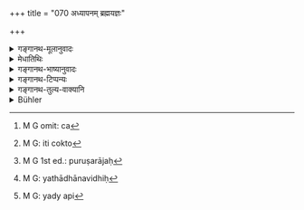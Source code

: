 +++
title = "070 अध्यापनम् ब्रह्मयज्ञः"

+++

<details><summary>गङ्गानथ-मूलानुवादः</summary>

Teaching is the ‘offering to Brahma;’ the Tarpaṇa is the ‘offering to Pitṛs;’ the Homa is ‘offering to Gods;’ the Bali is ‘offering to elementals;’ and the honouring of Guests is ‘offering to men.’—(70)
</details>

<details><summary>मेधातिथिः</summary>

एषाम् अयं स्वरूपविधिः । **अध्यापन**शब्देनाध्ययनम् अपि गृह्यते येन "जपो ऽहुतः" (म्ध् ३.६४) इत्य् अत्र वक्ष्यति । न च जपो ऽपि शिष्यान् अपेक्षते । सामान्येन च[^१२८] श्रुतं "स्वाध्यायेनर्षिभ्यः" इत्य् ऋणावेदनश्रुतौ (त्स् ६.३.१०.५) । अत उभे अध्यापनाध्ययने यथासंभवं **ब्रह्मयज्ञः** । **तर्पणम्** अन्नाद्येनोदकेन वेति वक्ष्यति (म्ध् ३.७२) । **होमो** वक्ष्यमाणाभ्यो देवताभ्यो ऽग्नौ । **बलिः** शिष्ट उलूखलादौ च । स **भौतः** । भूतादिदेवतास्येति **भौतः** । नामधेयम् एतत् कर्मविशेषस्य । दिवाचारिभ्यो भूतेभ्य इति हि तत्र बलिहरणं भूतशब्देन विहितम् । साहचर्यात् सर्व एष कर्मगणो भूतयज्ञशब्देनोच्यते । यथा चातुर्मास्येष्व् एकं हविर् वैश्वदेवम् आमिक्षा- कृत्स्नम् एव च पर्व वैश्वदेवेन यजेतेति । बलिशब्दो ऽनग्निहोमे वर्तते । देवेज्याबलिर् इति स्मरन्ति । **अतिथीनां पूजनम्** आराधनां **नृयज्ञः** ।


[^१२८]:
     M G omit: ca

- <u>ननु</u> च स्वाध्यायः कथं यज्ञः । न हि तत्र देवता इज्यन्ते नापि श्रूयन्ते । केवलं वेदाक्षराण्य् अविवक्षितार्थान्य् उच्चार्यन्ते । उक्तं चाम्नायशब्दाभ्यासे केचिद् आहुर् अनर्थकानीति ।

- <u>सत्यम्</u> । स्तुत्यां यज्ञसब्दो भाक्तः महच्छब्दश् च । अतिथिपूजायाम् अपि भाक्तो[^१२९] यज्ञशब्दः । यद्य् अप्य् अतिथेर् देवतात्वं संभवति, तथाप्य् उत्पत्तौ भोजयेत् पूजयेद् इति च श्रुतं नातिथिभ्यो यजेतेति । यथा "पुरुषराजाय[^१३०] यत् कर्म वा" इति ।


[^१३०]:
     M G 1st ed.: puruṣarājaḥ


[^१२९]:
     M G: iti cokto

- एते पञ्चयज्ञा न युगपत् प्रयोज्याः, एकाधिकारासंबन्धात् पृथग् अधिकारश्रवणात् । एकाधिकारसंबन्धत्वे त्रिषु चतुर्षु वा कृतेषु न किंचित् कृतं स्याद् यावत् कृतं च न क्र्तं । यथाग्नेयाग्नीषोमीयोपांशुयागानां दर्शपूर्णमासयागानाम् एकद्व्यनुष्ठाने नाधिकारसिद्धिः । यथात्रैव वैश्वदेवहोमे स्विष्टकृदन्तानां देवतानां कस्यांश्चिद् अन्तराये न होमाधिकारनिर्वृत्तिः । एकैकस्य चात्राधिकारः श्रुतः । "स्वाध्याये नित्ययुक्तः स्यात्" (म्ध् ३.६५), "दैवे च नित्ययुक्तः स्यात्" (म्ध् ३.६५) इति । अधिकारपदानुषङ्गेण पृथक्प्रयोगः । आतिथ्ये चाधिकारान्तरं श्रुतं "धन्यं यशस्यम्" (म्ध् ३.९६) इति । 

- तत्र चत्वारः स्वाधीनाः, आतिथ्यं तु संनिहिते ऽतिथौ । न चातिथिर् निमन्त्रयितव्यः, आतिथ्याभावात् । स्वयम् उपस्थितो ह्य् अतिथिर् भवतीति वक्ष्यामः । तस्मात् पञ्चानाम् अन्यतमानुष्ठाने इतरेषाम् अननुष्ठानाद् यदि नाम प्रत्यवेयान् न तु कृतं अकृतं भवति । अतो ऽनग्निकत्वाद् वैश्वदेवे ऽनधिकृतस्य स्वाध्यायोदकतर्पणादौ भवत्य् एवाधिकारः । अग्निपरिग्रहस्य च स्मृत्यन्तरे कालान्तरस्यापि श्रुतत्वान् नावश्यं विवाह एव परिग्रहः । एवं हि स्मृतिः "भार्यादिर् अग्निर् दायादिर् वा" (ग्ध् ५.७) इति ।

- <u>ननु</u> चाकृतविवाहस्य दायकालम् आधानं भविष्यति ।

- <u>भवति</u> ह्य् एतद् एवं यद्य् आधानविधिः[^१३१] स्वार्थः स्यात् । अग्न्यर्थं त्व् आधानम् । अग्निश् च कर्मार्थः । कर्माणि च भार्याद्वितीयस्य, न केवलस्य, श्रुतानि । यद् अपि[^१३२] कैश्चिद् गृह्यकारैः परमेष्ठिप्राणाग्निम् आधाय श्राद्धं कुर्याद् इत्य् उक्तं भवति, तद् अपि सभार्यस्यैव । स एवास्य दायकालः । न चानग्निकस्य श्राद्धं नास्ति । अनुपनीतस्यापि ह्य् एतद् विहितम् "अन्यत्र स्वधानिनयनात्" (ग्ध् २.५) इति । न च तस्याधानम् अस्ति, विदुषो ऽधिकाराद् इदानीं चाविद्यत्वात् । श्राद्धं तु वचनान् निषादस्थपतिवद् यथाशक्ति कार्यम् इति । पितृव्यादिनाग्निपरिग्रहे तु विदुषां संभवान् नावैद्यस्याधिकारः । अथ श्राद्धप्रकरण एवाग्न्याधानं विहितं तदा तदङ्गत्वेनाधाय निष्पन्ने श्राद्धे परित्यागो भविष्यति ।


[^१३२]:
     M G: yady api


[^१३१]:
     M G: yathādhānavidhiḥ

- <u>केचित्</u> तु स्मृत्यन्तरम् उदाहरन्ति- "लौकिके ऽप्य् अग्नौ वैश्वदेवहोमः कर्तव्यः" । शुष्कान्नैर् <u>अपरे</u> ॥ ३.६० ॥
</details>

<details><summary>गङ्गानथ-भाष्यानुवादः</summary>

This verse contains the injunction of the exact form of the Five Sacrifices.

The term ‘*teaching*’ here includes ‘learning’ also: as will be explained in verse 74 below. The mere act of ‘reciting’ does not require any pupils. In the Vedic text describing the ‘debts’ of man, it has been stated in general terms that ‘by means of Vedic study one pays off one’s debts to the sages.’ For these reasons, both ‘teaching’ and ‘learning,’ according to circumstances, constitute ‘the offering to Brahma.’

‘*Tarpaṇa*’—the offering of ‘food or water,’ as described below, in 82.

‘*Homa*’—the offering into fire made to the deities to be described later on.

‘*Bali*’—*i.e*., offering made into receptacles other than fire, such as the wooden mortar and the like. This is the ‘*offering to elementals*;’—*i.e*., the offering made in honour of the elementals. This is only the name of a particular rite.

The making of offerings has been prescribed under the name of ‘*bhūta*,’ ‘lemental,’ in the text—‘offerings made to elementals stalking during the day, etc., etc.;’ and through association, the whole set of rites is expressed by the term ‘offering to elementals.’ Just as among the ‘*Cāturmāsya*’ sacrifices, though the *Āmikṣā* is the only one substance that is offered to the Viśvedevas, yet the entire set of rites has been spoken of us ‘*Vaiśvadeva*’ in the injunction, ‘one should offer the
*Vaiśvadeva* sacrifice.’ The term ‘*bali*’ is applied to such *Homas* as
are offered into receptacles other than fire; and they explain that ‘*bali* is offering to the gods.’

The ‘*honouring*’—*i.e*., receiving—‘*of guests*’ constitutes the ‘offering to men.’

“How can *Vedic study* be a ‘sacrifice?’ In it there are no offerings made to gods; nor has any deity been mentioned in connection with it; all that is done in it is that the letters of the Veda, without any sense, are recited; and it has been said in connection with the repeating of Vedic texts that some people say the words have no meaning.”

True; the term ‘sacrifice,’ as also the term ‘great,’ are used (in this connection) only figuratively, and they are meant to indicate high praise. To the ‘honouring of guests,’ also the name ‘sacrifice’ is applied only figuratively. Though it is possible for the Guest to be regarded as a ‘deity,’ yet in the original injunction of the act, the injunctive verbs used are ‘should feed,’ ‘should honour,’ and not ‘*should sacrifice*’ to guests. Just as we find in the expression ‘*puruṣarājāya karma vā*’ (where the act done in honour of the king of men is also called ‘sacrifice.’)

These ‘Five Sacrifices’ are not to be performed simultaneously; because the occasion for all is not the same; in fact, a distinct occasion has been mentioned in relation to each. If the occasion for all were one and the same, then, even when three or four of them would be done, it would be as good as not done, till all the five were done. Just as in the case of the *Darśapūrṇamāsa* sacrifice, (which?) consists of the three sacrifices of the *Āgneya*, the *Agnīṣomīya* and the *Upāṃśu*, the performance of only one or two of these does not discharge the complete liability; and just as among the Domestic Rites themselves, the ‘Vaiśvadeva offering,’ which extends up to the ‘*Sviṣṭakṛt*’ offering, is not regarded as complete, so long as there is a break in the offering to any single deity. In fact, each of the five sacrifices has a distinct occasion mentioned in relation to itself:—*e.g*. (1) ‘one should be constantly addicted to Vedic study’ (verse 75), (2) ‘one should be constantly addicted to making offerings to the gods’ (verse 75), and so forth; and the prescribed occasion being distinct for each, each is performed separately by itself; (3) as regards ‘honouring of the guest,’ the injunction for this appears quite distinctly (in 105), where the act is described as ‘conducive to prosperity and fame.’

Further, of these five ‘sacrifices,’ the performance of four depends upon the man himself; while that of ‘honouring the guest’ is conditional upon the arrival of the guest. The guest is not to be invited; as in that case he would not he a ‘guest’ (in the proper sense of the term); as we shall explain later on that a person is a ‘guest’ only when he comes of his own accord (unexpectedly). Thus, then, from among the five, if one performs any one only and omits the rest,—one might incur the sin of omitting to do what one should do; but what he has done does not become as good as not done. It is for this reason that when a man has not set up his own fire, though he is not, on that account, entitled to the *Vaiśvadeva Homa*, yet it is incumbent upon him to perform ‘Vedic Study,’ ‘*Tarpaṇa*’ and the rest. As for the setting up of one’s own fire, other Smṛtis permit of this being done at other times also; it is not necessary to set it up along with marriage itself. Says the Smṛti—‘the setting up of the Fire begins either with marriage or with succession.’

“The option of setting up the Fire at the time of succession may he regarded as applicable only to one who has not married at all.”

This would he so if the setting up of the Fire were an end in itself. As a matter of fact, however, the ‘setting up’ is for the purpose of obtaining the Fire, and the Fire is for the purpose of performing rites; rites, again, have been laid down as to be performed by one only when he is associated with his wife, and not alone by himself. It is true that some *Gṛhya* -writers have asserted that one should perform *śrāddhas*. after having kindled the *Parameṣṭhiprāṇa* Fire; but this also pertains to the man as associated with his wife; and this same also would be the time for his ‘succession’ also. Nor is the performance of *śrāddhas* impossible for one who has not set up the Fire; as it has been prescribed even for one who has not even been ‘initiated’, in whose case the use of the ‘*sradhā*’ alone has been excepted; and yet there is no setting up of the. fire for him; as it is only one who is ‘learned’ (in the Veda) that is entitled to it, and he is still without that learning (before Initiation). As for the performance of the *Śrāddha* (though this also presupposes knowledge of Vedic mantras), yet it has to be done by the uninitiated boy to the best of his ablity, in obedience to a direct injunction; this case being analogous to the performing of a sacrifice by the Niṣāda (Śūdra) in accordance with a direct injunction. Iu the event, however, of fire having been set up by his uncle or other relations, in view of a ‘learned’ performer being available, the uninitiated (and hence unlearned) boy is not entitled to the performance of *śrāddhas*. If the setting up of fire be found to be prescribed in the same context as *śrāddhas*, then one could set up the tire as an accessory to the *śrādd* *ha*, after the completion of which it would he abandoned.

Some people have quoted the *Smṛti*—“ The *Vaiśvadêva Homa* may be offered in the ordinary fire also.” Others, again, hold that it is to to performed by means of dry (uncooked) grains.—(70)
</details>

<details><summary>गङ्गानथ-टिप्पन्यः</summary>

‘*Adhyāpanam*’—Nandana reads ‘*adhyāyanam*’ and explains that it is the same as ‘*adhayanam*.’

Burnell declares that what makes India ‘the land of vermin’ is this habit of the Hindus of offering food to all living beings!—To what lengths will the detractor of a religion not go!

This is quoted in *Vīramitrodaya* (Āhnika, p. 392);—in *Smṛtitattva* (p. 533);—in *Madanapārijāta* (p. 305), which adds that ‘*adhyāpana*’ stands for ‘*adhyayana*’ ‘study,’ and ‘*tarpaṇa*’ for ‘*Śrāddha*’;—in
*Vidhānapārijāta* ‘(II p. 306), which adds (like Medhātithi) that
‘*adhyāpana*’ includes ‘study’ also; and ‘*tarpaṇa*’ stands for the daily *Śrāddha* offering;—and in *Saṃskāraratnamālā* (p. 918), which adds that this is only an enumeration of the rites and not an injunction of the order in which they are to be performed,—some people hold that the four ‘sacrifices’ here mentioned go under the name of ‘*Vaiśvadeva*,’ but according to *Mādhava*, that name applies to only three—the Devayajña, the Pitṛyajña and the Bhūtayajña.
</details>

<details><summary>गङ्गानथ-तुल्य-वाक्यानि</summary>

*Gautama* (5.3,4,9).—‘He should be the worshipper of Gods, Pitṛs, Men,
Sages and Elementals; he should study the Veda every day; sacrifice to Gods, sacrifice to Pitṛs, and sacrifice, to Men; and also Vedic Study.’

*Baudhāyana* (2.6. 1-6).—‘These are the Five Great Sacrifices, these
also are the Great Sacrificial Sessions: Sacrifice to Gods, Sacrifice to Pitṛs, Sacrifice to Elementals, Sacrifice to Men, Sacrifice to the Veda; day after day, he shall offer Svāhā, ending with the supplying of fuel,—in this manner does he accomplish the sacrifice to gods; day after day, he shall offer Svadhā, ending with the water-offering,—in this manner he accomplishes the sacrifice to Pitṛs; day after day, he shall how down to the Elementals, ending with the offering of flowers,—in this manner he accomplishes the Sacrifice to the Elements; day after day, he shall offer food to Brāhmaṇas, ending with the offering of roots, fruits and vegetables,—in this manner he accomplishes the Sacrifice of Men; day after day he shall carry on Vedic Study, ending with the Praṇava,—in this manner he accomplishes the sacrifice to the Veda.’

*Devala* (Vīramitrodaya-Āhnika, p. 388).—‘He shall honour the Gods, the
Pitṛs and the Sages, respectively with the Kavya, the Kavya and the Svādhyāya; *Havya* standing for what is offered into the Fire, with
*Svāhā*, which appeases the Gods,—*Svadhā* being what is offered to the
Pitṛs, which pleases the Pitṛs,—*Svādhyāya* being the reading that starts with *om*, which sacrifices to the sages.’

*Viṣṇu* (59.20-25).—‘For the expiation of the sins, he shall perform the
Sacrifices to the Veda, the Gods, the Pitṛs, the Elementals and the Men; Vedic Study constitutes the *Sacrifice to the Veda*;—Homa is the
*Sacrifice to the Gods*;—Water-libations to forefathers is the
*Sacrifice to the Pitṛs*;—the making of Bali-offerings constitute the
*Sacrifice to the Elementals*;—the honouring of guests constitutes the
*Sacrifice to Men*.’

*Yājñavalkya* (1.102).—‘Bali, Svadhā, Homa, Svādhyāya and Atithī-satkāra
are the great sacrifices to Elementals, Pitṛs, Gods, Veda and Men.’

*Āśvalāyana-Gṛhyasūtra* (3.1-2).—‘Now follow the Five Great
Sacrifices:—Sacrifice to Gods, Sacrifice to Elementals, Sacrifice to Veda, Sacrifice to Pitṛs and Sacrifice to Men; the offerings made into the Fire constitute the *Sacrifice to Gods*, the *bali-offerings* constitute the *Sacrifice to Elementals*; the offerings made to Pitṛs constitutes the *Sacrifice to Pitṛs*; the studying of the Veda constitutes the *Sacrifice to Veda*; the offerings to Men constitute the
*Sacrifice to Men*.’

*Chandogapariśiṣṭa* (Vīramitrodaya-Āhnika, p. 390).—‘The *Great
Sacrifices* should be understood to be those sacrifices that are offered to Gods, Elementals, Pitṛs, Vedas and Men, in due order; the teaching of Veda is the *Sacrifice to Vedas*, the water-offerings to forefathers is the *Sacrifice to Pitṛs*, the offering of Homa is the *Sacrifice to Gods*, the offering of *Bali* is the Sacrifice to Elementals, the honouring of Guests is the *Sacrifice to Men*; or the *Sacrifice to Pitṛs* may consist of *Śrāddha* or of offerings made to forefathers.’

*Śātātapa* (Vīramitrodaya-Āhnika, p. 391).—‘He shall perform, in due
order, the Sacrifice to Elementals, the daily Śrāddha and the honouring of guests, as also Vedic Study.’

*Jābāla* (Vīramitrodaya-Āhnika, p. 393).—‘Of the Great Sacrifices, the
first is accomplished by the water-libation; the Sacrifice to Gods is accomplished by making offerings into Fire with the Sāvitrī-mantra, and the Sacrifice to Elementals, by the Bali-offering; the Sacrifice to Veda, by repeating Vedic texts; and the Sacrifice to Men, by the honouring of guests.’
</details>

<details><summary>Bühler</summary>

070	Teaching (and studying) is the sacrifice (offered) to Brahman, the (offerings of water and food called) Tarpana the sacrifice to the manes, the burnt oblation the sacrifice offered to the gods, the Bali offering that offered to the Bhutas, and the hospitable reception of guests the offering to men.
</details>
